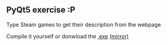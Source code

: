 ## PyQt5 exercise :P

Type Steam games to get their description from the webpage

Compile it yourself or donwload the [.exe](https://uc27b4d6be0075de0eb0c02c22ec.dl.dropboxusercontent.com/cd/0/get/BRtP7DDmfhc8eALEnnkctRnVIiAphoJFWahjeU-eIx3Iu24x04KE3DIFxQt_PoqHqa6i2RmEo_v7PRDfNUl9CX6IERVPvtEOkeEmFk1-Cu73GH7d8FEDJjJ1mK4ErE3eyxHXKNPC9CNuN5EfPTkEuuvG/file#) [(mirror)](https://www.dropbox.com/s/bqptttoewg467ks/GTP.exe?dl=0)
